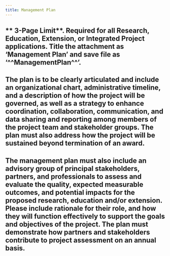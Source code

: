```yaml
---
title: Management Plan
---
```


## ** 3-Page Limit**. Required for all Research, Education, Extension, or Integrated Project applications. Title the attachment as ‘Management Plan’ and save file as ‘^^ManagementPlan^^’.

## The plan is to be clearly articulated and include an organizational chart, administrative timeline, and a description of how the project will be governed, as well as a strategy to enhance coordination, collaboration, communication, and data sharing and reporting among members of the project team and stakeholder groups. The plan must also address how the project will be sustained beyond termination of an award.

## The management plan must also include an advisory group of principal stakeholders, partners, and professionals to assess and evaluate the quality, expected measurable outcomes, and potential impacts for the proposed research, education and/or extension. Please include rationale for their role, and how they will function effectively to support the goals and objectives of the project. The plan must demonstrate how partners and stakeholders contribute to project assessment on an annual basis.
